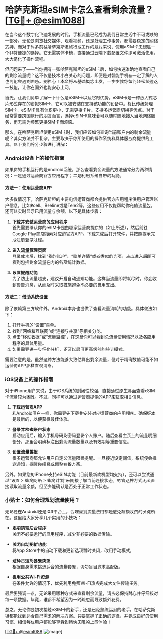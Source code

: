 # 哈萨克斯坦eSIM卡怎么查看剩余流量？[[TG💪+ @esim1088](https://t.me/s/esim1088)]

在当今这个数字化飞速发展的时代，手机流量已经成为我们日常生活中不可或缺的一部分。无论是浏览社交媒体、观看视频，还是处理工作事务，都需要稳定的网络支持。而对于许多前往哈萨克斯坦旅行或工作的朋友来说，使用eSIM卡无疑是一个非常便捷的选择。它无需实体卡槽，直接通过云端下载配置文件即可激活使用，大大简化了操作流程。

但问题来了——当你拥有一张哈萨克斯坦的eSIM卡后，如何快速准确地查看自己的剩余流量呢？这不仅是技术小白关心的问题，即便是对智能手机有一定了解的人也可能会遇到困惑。别担心！本文将从基础概念出发，一步步教你如何轻松掌握这一技能，让你在国外也能安心上网。

首先，让我们简单了解一下什么是eSIM卡以及它的优势。eSIM卡是一种嵌入式芯片形式存在的虚拟SIM卡，它可以被安装在支持该功能的设备中。相比传统物理SIM卡，eSIM卡具有体积更小、无需更换卡片、支持多运营商切换等优点。对于经常需要跨国旅行的朋友而言，选择eSIM卡意味着可以随时随地接入当地网络服务，而无需为频繁更换SIM卡而烦恼。

那么，在哈萨克斯坦使用eSIM卡时，我们应该如何查询当前账户内的剩余流量呢？其实方法并不复杂，主要取决于你所使用的操作系统和具体服务商提供的工具。以下我们将分步骤进行讲解：

### Android设备上的操作指南

如果你的手机运行的是Android系统，那么查看剩余流量的方法通常分为两种情况：一是通过运营商官方应用程序；二是利用系统自带的功能。

#### 方法一：使用运营商APP

大多数情况下，哈萨克斯坦的主要电信运营商都会提供官方应用程序供用户管理账户信息。比如Kcell、Beeline或是Tele2等，这些应用不仅能帮助你充值流量包，还可以实时显示已用流量与余额。以下是具体步骤：

1. **下载并安装运营商的应用程序**  
   首先需要确认你的eSIM卡是由哪家运营商提供的（如上所述），然后前往Google Play商店搜索对应的官方APP。下载完成后打开软件，并按照提示完成注册登录过程。

2. **进入流量管理页面**  
   登录成功后，找到“我的账户”、“账单详情”或者类似的选项，点击进入后即可看到包括剩余流量在内的各项统计数据。

3. **设置提醒功能**  
   为了防止流量超支，建议开启自动通知功能。这样当流量即将耗尽时，你会收到警告消息，从而及时采取措施避免不必要的费用支出。

#### 方法二：借助系统设置

除了依赖第三方软件外，Android本身也提供了查看流量消耗的功能。具体做法如下：

1. 打开手机的“设置”菜单。
2. 找到“网络和互联网”或“连接与共享”等相关分类。
3. 点击“移动数据”或“流量监控”，在这里你可以看到总流量使用情况以及各应用程序的具体用量。
4. 如果需要进一步细化分析，还可以启用更高级别的统计模式。

需要注意的是，虽然这种方法能够大致估算出剩余流量，但对于精确数值可能不如运营商APP那样直观清晰。

### iOS设备上的操作指南

对于iPhone用户来说，由于iOS系统的封闭性较强，直接通过原生界面查看eSIM卡流量较为困难。不过，同样可以通过运营商提供的APP来获取相关信息。

1. **下载运营商APP**  
   和Android用户一样，你需要先下载并安装对应运营商的应用程序。确保版本是最新的，以便获得最佳体验。

2. **登录并检查账户状态**  
   启动应用后，输入手机号码及密码登录个人账户。随后查看主页上的流量明细部分，那里会明确标注出剩余流量数量以及有效期等重要信息。

3. **设置流量警报**  
   很多运营商都允许用户自定义流量限额提醒。一旦接近设定阈值，系统便会推送通知，提醒你续费或调整套餐方案。

另外，如果您的iPhone支持eSIM功能（目前最新款机型均支持），还可以尝试通过“设置 > 蜂窝网络 > 蜂窝计划”来间接了解当前连接状态。尽管这种方式无法直接读取流量余额，但至少能确认是否处于正常工作状态。

### 小贴士：如何合理规划流量使用？

无论是在Android还是iOS平台上，合理规划流量使用都是避免超额收费的关键所在。这里给大家分享几个实用的小技巧：

- **定期清理后台程序**  
  关闭不必要运行的应用程序，减少非必要的数据传输。
  
- **关闭自动更新功能**  
  将App Store中的自动下载和更新选项暂时关闭，改用手动模式。
  
- **选择合适的套餐类型**  
  根据自身需求挑选适合的流量套餐，切勿盲目追求高配版。

- **善用公共Wi-Fi资源**  
  在条件允许的情况下，优先利用免费Wi-Fi热点完成大文件传输任务。

最后要强调一点，无论采用哪种方式来查看剩余流量，请务必保持耐心并仔细核对每一项数据。毕竟，谁都不希望因为一时疏忽而导致额外花费。

总之，无论你是初次接触eSIM卡的新手，还是已经熟练运用的老手，在哈萨克斯坦都能找到适合自己需求的解决方案。只要掌握了正确的途径，并养成良好的使用习惯，相信每位用户都能够享受到畅快无阻的上网体验！

[[TG💪+ @esim1088](https://t.me/s/esim1088) ![Image](https://i.postimg.cc/4NQfJmqS/Snipaste-2025-05-13-00-14-12.png)]